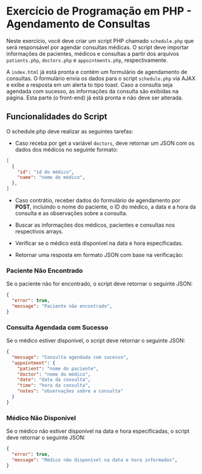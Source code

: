 # Exercício de Programação em PHP - Agendamento de Consultas

Neste exercício, você deve criar um script PHP chamado `schedule.php` que será responsável por agendar consultas médicas. O script deve importar informações de pacientes, médicos e consultas a partir dos arquivos `patients.php`, `doctors.php` e `appointments.php`, respectivamente.

A `index.html` já está pronta e contém um formulário de agendamento de consultas. O formulário envia os dados para o script `schedule.php` via AJAX e exibe a resposta em um alerta to tipo toast. Caso a consulta seja agendada com sucesso, as informações da consulta são exibidas na página. Esta parte (o front-end) já está pronta e não deve ser alterada.

## Funcionalidades do Script

O schedule.php deve realizar as seguintes tarefas:

* Caso receba por get a variável `doctors`, deve retornar um JSON com os dados dos médicos no seguinte formato:

```json
[
  {
    "id": "id do médico",
    "name": "nome do médico",
  },
]
```

* Caso contrátio, receber dados do formulário de agendamento por **POST**, incluindo o nome do paciente, o ID do médico, a data e a hora da consulta e as observações sobre a consulta.

* Buscar as informações dos médicos, pacientes e consultas nos respectivos arrays.

* Verificar se o médico está disponível na data e hora especificadas.

* Retornar uma resposta em formato JSON com base na verificação:

### Paciente Não Encontrado

Se o paciente não for encontrado, o script deve retornar o seguinte JSON:

```json
{
  "error": true,
  "message": "Paciente não encontrado",
}
```

### Consulta Agendada com Sucesso

Se o médico estiver disponível, o script deve retornar o seguinte JSON:

```json
{
  "message": "Consulta agendada com sucesso",
  "appointment": {
    "patient": "nome do paciente",
    "doctor": "nome do médico",
    "date": "data da consulta",
    "time": "hora da consulta",
    "notes": "observações sobre a consulta"
  }
}
```

### Médico Não Disponível

Se o médico não estiver disponível na data e hora especificadas, o script deve retornar o seguinte JSON:

```json
{
  "error": true,
  "message": "Médico não disponível na data e hora informados",
}
```